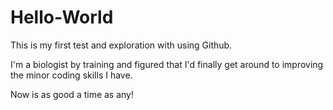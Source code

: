 # Hello-World
This is my first test and exploration with using Github.

I'm a biologist by training and figured that I'd finally get around to improving the minor coding skills I have. 

Now is as good a time as any!
